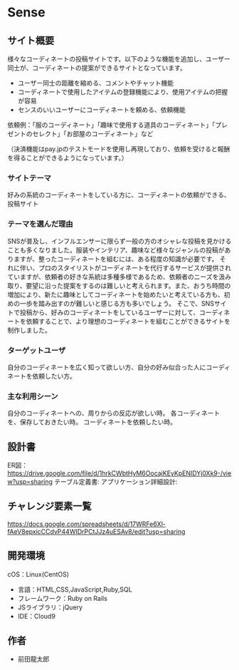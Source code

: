 # Sense

## サイト概要
様々なコーディネートの投稿サイトです。以下のような機能を追加し、ユーザー同士が、コーディネートの提案ができるサイトとなっています。

- ユーザー同士の距離を縮める、コメントやチャット機能
- コーディネートで使用したアイテムの登録機能により、使用アイテムの把握が容易
- センスのいいユーザーにコーディネートを頼める、依頼機能

依頼例：「服のコーディネート」「趣味で使用する道具のコーディネート」「プレゼントのセレクト」「お部屋のコーディネート」など

（決済機能はpay.jpのテストモードを使用し再現しており、依頼を受けると報酬を得ることができるようになっています。）

### サイトテーマ
好みの系統のコーディネートをしている方に、コーディネートの依頼ができる、投稿サイト

### テーマを選んだ理由
SNSが普及し、インフルエンサーに限らず一般の方のオシャレな投稿を見かけることも多くなりました。服装やインテリア、趣味など様々なジャンルの投稿がありますが、整ったコーディネートを組むには、ある程度の知識が必要です。
それに伴い、プロのスタイリストがコーディネートを代行するサービスが提供されていますが、依頼者の好きな系統は多種多様であるため、依頼者のニーズを汲み取り、要望に沿った提案をするのは難しいと考えられます。また、おうち時間の増加により、新たに趣味としてコーディネートを始めたいと考えている方も、初めの一歩を踏み出すのが難しいと感じる方も多いでしょう。
そこで、SNSサイトで投稿から、好みのコーディネートをしているユーザーに対して、コーディネートを依頼することで、より理想のコーディネートを組むことができるサイトを制作しました。


### ターゲットユーザ
自分のコーディネートを広く知って欲しい方、自分の好み似合った人にコーディネートを依頼したい方。

### 主な利用シーン
自分のコーディネートへの、周りからの反応が欲しい時。
各コーディネートを、保存しておきたい時。
コーディネートを依頼したい時。

## 設計書
ER図：https://drive.google.com/file/d/1hrkCWbtHyM6OocajKEyKpENIDYj0Xk9-/view?usp=sharing
テーブル定義書:
アプリケーション詳細設計:

## チャレンジ要素一覧
https://docs.google.com/spreadsheets/d/17WRFe6Xl-fAeV8epxicCCdvP44WIDrPCtJJz4uESAv8/edit?usp=sharing

## 開発環境
cOS：Linux(CentOS)
- 言語：HTML,CSS,JavaScript,Ruby,SQL
- フレームワーク：Ruby on Rails
- JSライブラリ：jQuery
- IDE：Cloud9

## 作者
- 前田龍太郎
